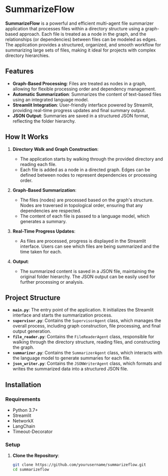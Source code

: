 # SummarizeFlow

**SummarizeFlow** is a powerful and efficient multi-agent file summarizer application that processes files within a directory structure using a graph-based approach. Each file is treated as a node in the graph, and the relationships (or dependencies) between files can be modeled as edges. The application provides a structured, organized, and smooth workflow for summarizing large sets of files, making it ideal for projects with complex directory hierarchies.

## Features

- **Graph-Based Processing**: Files are treated as nodes in a graph, allowing for flexible processing order and dependency management.
- **Automatic Summarization**: Summarizes the content of text-based files using an integrated language model.
- **Streamlit Integration**: User-friendly interface powered by Streamlit, providing real-time progress updates and final summary output.
- **JSON Output**: Summaries are saved in a structured JSON format, reflecting the folder hierarchy.

## How It Works

1. **Directory Walk and Graph Construction**:
   - The application starts by walking through the provided directory and reading each file. 
   - Each file is added as a node in a directed graph. Edges can be defined between nodes to represent dependencies or processing order.

2. **Graph-Based Summarization**:
   - The files (nodes) are processed based on the graph's structure. Nodes are traversed in topological order, ensuring that any dependencies are respected.
   - The content of each file is passed to a language model, which generates a summary.

3. **Real-Time Progress Updates**:
   - As files are processed, progress is displayed in the Streamlit interface. Users can see which files are being summarized and the time taken for each.

4. **Output**:
   - The summarized content is saved in a JSON file, maintaining the original folder hierarchy. The JSON output can be easily used for further processing or analysis.

## Project Structure

- **`main.py`**: The entry point of the application. It initializes the Streamlit interface and starts the summarization process.
- **`supervisor.py`**: Contains the `SupervisorAgent` class, which manages the overall process, including graph construction, file processing, and final output generation.
- **`file_reader.py`**: Contains the `FileReaderAgent` class, responsible for walking through the directory structure, reading files, and constructing the graph.
- **`summarizer.py`**: Contains the `SummarizerAgent` class, which interacts with the language model to generate summaries for each file.
- **`json_writer.py`**: Contains the `JSONWriterAgent` class, which formats and writes the summarized data into a structured JSON file.

## Installation

### Requirements

- Python 3.7+
- Streamlit
- NetworkX
- LangChain
- Timeout-Decorator

### Setup

1. **Clone the Repository**:
   ```bash
   git clone https://github.com/yourusername/summarizeflow.git
   cd summarizeflow
